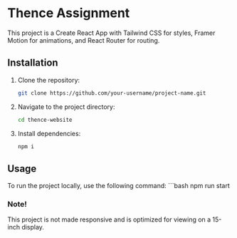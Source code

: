 # Thence Assignment

This project is a Create React App with Tailwind CSS for styles, Framer Motion for animations, and React Router for routing.

## Installation

1. Clone the repository:
   ```bash
   git clone https://github.com/your-username/project-name.git

2. Navigate to the project directory:
   ```bash
   cd thence-website

3. Install dependencies:
   ```bash
   npm i

## Usage
To run the project locally, use the following command:
    ```bash
    npm run start

### Note!
This project is not made responsive and is optimized for viewing on a 15-inch display.

